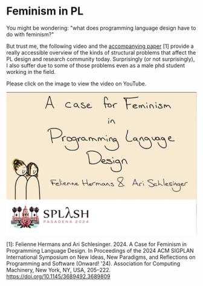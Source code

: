 # Feminism in PL

You might be wondering: "what does programming language design have to do with feminism?"

But trust me, the following video and the [accompanying paper](https://www.felienne.com/wp-content/uploads/2024/10/Feminism_in_Programming_Language_Design_CR_5-1.pdf) [1] provide a really accessible overview of the kinds of structural problems that affect the PL design and research community today. Surprisingly (or not surprisingly), I also suffer due to some of those problems even as a male phd student working in the field.

Please click on the image to view the video on YouTube.

<a href="https://www.youtube.com/watch?v=6ED36HvQSvk">![vid](../res/onward.jpg)</a>


[1]: Felienne Hermans and Ari Schlesinger. 2024. A Case for Feminism in Programming Language Design. In Proceedings of the 2024 ACM SIGPLAN International Symposium on New Ideas, New Paradigms, and Reflections on Programming and Software (Onward! '24). Association for Computing Machinery, New York, NY, USA, 205–222. https://doi.org/10.1145/3689492.3689809

